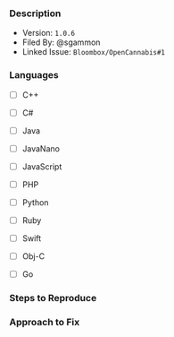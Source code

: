 
### Description

- Version: `1.0.6`
- Filed By: @sgammon
- Linked Issue: `Bloombox/OpenCannabis#1`

<!-- Describe what happened. Include as much detail as necessary. -->

### Languages

<!-- If the problem is language specific, outline which languages
     are impacted. -->

- [ ] C++
- [ ] C#
- [ ] Java
- [ ] JavaNano
- [ ] JavaScript
- [ ] PHP
- [ ] Python
- [ ] Ruby
- [ ] Swift
- [ ] Obj-C
- [ ] Go


### Steps to Reproduce

<!-- If applicable, outline steps to reproduce this issue. -->


### Approach to Fix

<!-- Describe what you did, why it fixes the issue, and so on. -->
